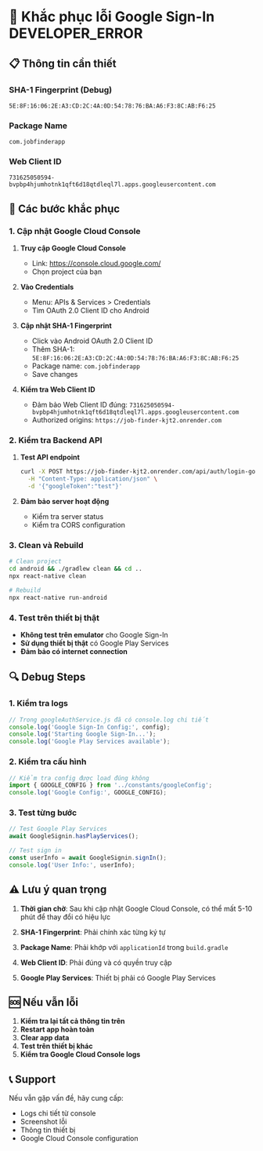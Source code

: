 # 🔧 Khắc phục lỗi Google Sign-In DEVELOPER_ERROR

## 📋 Thông tin cần thiết

### SHA-1 Fingerprint (Debug)
```
5E:8F:16:06:2E:A3:CD:2C:4A:0D:54:78:76:BA:A6:F3:8C:AB:F6:25
```

### Package Name
```
com.jobfinderapp
```

### Web Client ID
```
731625050594-bvpbp4hjumhotnk1qft6d18qtdleql7l.apps.googleusercontent.com
```

## 🚀 Các bước khắc phục

### 1. Cập nhật Google Cloud Console

1. **Truy cập Google Cloud Console**
   - Link: https://console.cloud.google.com/
   - Chọn project của bạn

2. **Vào Credentials**
   - Menu: APIs & Services > Credentials
   - Tìm OAuth 2.0 Client ID cho Android

3. **Cập nhật SHA-1 Fingerprint**
   - Click vào Android OAuth 2.0 Client ID
   - Thêm SHA-1: `5E:8F:16:06:2E:A3:CD:2C:4A:0D:54:78:76:BA:A6:F3:8C:AB:F6:25`
   - Package name: `com.jobfinderapp`
   - Save changes

4. **Kiểm tra Web Client ID**
   - Đảm bảo Web Client ID đúng: `731625050594-bvpbp4hjumhotnk1qft6d18qtdleql7l.apps.googleusercontent.com`
   - Authorized origins: `https://job-finder-kjt2.onrender.com`

### 2. Kiểm tra Backend API

1. **Test API endpoint**
   ```bash
   curl -X POST https://job-finder-kjt2.onrender.com/api/auth/login-google \
     -H "Content-Type: application/json" \
     -d '{"googleToken":"test"}'
   ```

2. **Đảm bảo server hoạt động**
   - Kiểm tra server status
   - Kiểm tra CORS configuration

### 3. Clean và Rebuild

```bash
# Clean project
cd android && ./gradlew clean && cd ..
npx react-native clean

# Rebuild
npx react-native run-android
```

### 4. Test trên thiết bị thật

- **Không test trên emulator** cho Google Sign-In
- **Sử dụng thiết bị thật** có Google Play Services
- **Đảm bảo có internet connection**

## 🔍 Debug Steps

### 1. Kiểm tra logs
```javascript
// Trong googleAuthService.js đã có console.log chi tiết
console.log('Google Sign-In Config:', config);
console.log('Starting Google Sign-In...');
console.log('Google Play Services available');
```

### 2. Kiểm tra cấu hình
```javascript
// Kiểm tra config được load đúng không
import { GOOGLE_CONFIG } from '../constants/googleConfig';
console.log('Google Config:', GOOGLE_CONFIG);
```

### 3. Test từng bước
```javascript
// Test Google Play Services
await GoogleSignin.hasPlayServices();

// Test sign in
const userInfo = await GoogleSignin.signIn();
console.log('User Info:', userInfo);
```

## ⚠️ Lưu ý quan trọng

1. **Thời gian chờ**: Sau khi cập nhật Google Cloud Console, có thể mất 5-10 phút để thay đổi có hiệu lực

2. **SHA-1 Fingerprint**: Phải chính xác từng ký tự

3. **Package Name**: Phải khớp với `applicationId` trong `build.gradle`

4. **Web Client ID**: Phải đúng và có quyền truy cập

5. **Google Play Services**: Thiết bị phải có Google Play Services

## 🆘 Nếu vẫn lỗi

1. **Kiểm tra lại tất cả thông tin trên**
2. **Restart app hoàn toàn**
3. **Clear app data**
4. **Test trên thiết bị khác**
5. **Kiểm tra Google Cloud Console logs**

## 📞 Support

Nếu vẫn gặp vấn đề, hãy cung cấp:
- Logs chi tiết từ console
- Screenshot lỗi
- Thông tin thiết bị
- Google Cloud Console configuration 